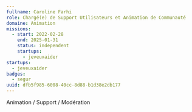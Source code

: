```yaml
---
fullname: Caroline Farhi
role: Chargé(e) de Support Utilisateurs et Animation de Communauté
domaine: Animation
missions:
  - start: 2022-02-28
    end: 2025-01-31
    status: independent
    startups:
      - jeveuxaider
startups:
  - jeveuxaider
badges:
  - segur
uuid: dfb5f985-6008-40cc-8d88-b1d38e2db177
---
```

Animation / Support / Modération